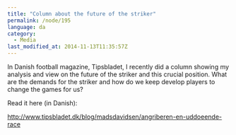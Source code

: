 ```yaml
---
title: "Column about the future of the striker"
permalink: /node/195
language: da
category:
  - Media
last_modified_at: 2014-11-13T11:35:57Z
---
```


In Danish football magazine, Tipsbladet, I recently did a column showing my analysis and view on the future of the striker and this crucial position. What are the demands for the striker and how do we keep develop players to change the games for us?

Read it here (in Danish):

<http://www.tipsbladet.dk/blog/madsdavidsen/angriberen-en-uddoeende-race>
